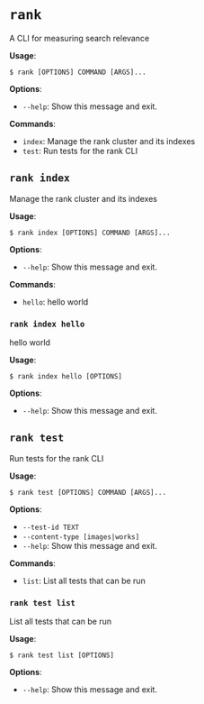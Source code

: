 # `rank`

A CLI for measuring search relevance

**Usage**:

```console
$ rank [OPTIONS] COMMAND [ARGS]...
```

**Options**:

* `--help`: Show this message and exit.

**Commands**:

* `index`: Manage the rank cluster and its indexes
* `test`: Run tests for the rank CLI

## `rank index`

Manage the rank cluster and its indexes

**Usage**:

```console
$ rank index [OPTIONS] COMMAND [ARGS]...
```

**Options**:

* `--help`: Show this message and exit.

**Commands**:

* `hello`: hello world

### `rank index hello`

hello world

**Usage**:

```console
$ rank index hello [OPTIONS]
```

**Options**:

* `--help`: Show this message and exit.

## `rank test`

Run tests for the rank CLI

**Usage**:

```console
$ rank test [OPTIONS] COMMAND [ARGS]...
```

**Options**:

* `--test-id TEXT`
* `--content-type [images|works]`
* `--help`: Show this message and exit.

**Commands**:

* `list`: List all tests that can be run

### `rank test list`

List all tests that can be run

**Usage**:

```console
$ rank test list [OPTIONS]
```

**Options**:

* `--help`: Show this message and exit.
